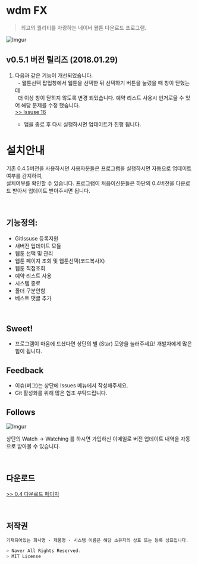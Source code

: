 # wdm FX
> 최고의 퀄리티를 자랑하는 네이버 웹툰 다운로드 프로그램.


![Imgur](https://i.imgur.com/AT9IiWE.png)
<br/>
## v0.5.1 버전 릴리즈 (2018.01.29)

1. 다음과 같은 기능이 개선되었습니다. <br/>
   - 웹툰선택 팝업창에서 웹툰을 선택한 뒤 선택하기 버튼을 눌렀을 때 창이 닫혔는데 <br/>
     더 이상 창이 닫히지 않도록 변경 되었습니다.
     예약 리스트 사용시 번거로울 수 있어 해당 문제를 수정 했습니다.
     <br/>
     [>> Issuse 16](https://github.com/kimyearho/WebtoonDownloadManager/issues/16)
     
     * 앱을 종료 후 다시 실행하시면 업데이트가 진행 됩니다.

# 설치안내 
   기존 0.4.5버전을 사용하시던 사용자분들은 프로그램을 실행하시면 자동으로 업데이트여부를 감지하여,<br>
   설치여부를 확인할 수 있습니다. 프로그램이 처음이신분들은 하단의 0.4버전을 다운로드 받아서 업데이트
   받아주시면 됩니다.

<br/>

## 기능정의:

* GitIssuse 등록지원
* 새버전 업데이트 모듈
* 웹툰 선택 및 관리
* 웹툰 페이지 조회 및 웹툰선택(코드복사X)
* 웹툰 직접조회
* 예약 리스트 사용
* 시스템 종료
* 폴더 구분안함
* 베스트 댓글 추가

<br/>

## Sweet!

 * 프로그램이 마음에 드셨다면 상단의 별 (Star) 모양을 눌러주세요!
   개발자에게 많은 힘이 됩니다.
   
## Feedback

  * 이슈(버그)는 상단에 Issues 메뉴에서 작성해주세요.
  * Git 활성화를 위해 많은 협조 부탁드립니다.

## Follows

![Imgur](https://i.imgur.com/KYwTpoh.png) <br/>

상단의 Watch -> Watching 를 하시면 가입하신 이메일로 버전 업데이트 내역을 자동으로 받아볼 수 있습니다.


<br/>

## 다운로드
[>> 0.4 다운로드 페이지](https://github.com/kimyearho/WebtoonDownloadManager/releases/tag/0.4)

<br/>

## 저작권
```javascript
기재되어있는 회사명 · 제품명 · 시스템 이름은 해당 소유자의 상표 또는 등록 상표입니다.

> Naver All Rights Reserved.
> MIT License
```

